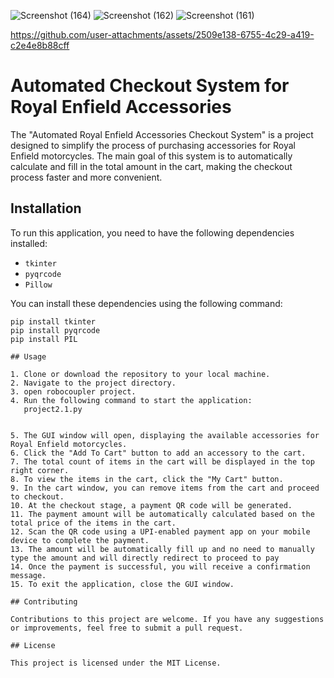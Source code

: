 ![Screenshot (164)](https://github.com/user-attachments/assets/8b98a118-3d8e-4854-8b4b-5ca6f0938a43)
![Screenshot (162)](https://github.com/user-attachments/assets/ac1dc302-f9ac-4781-93ba-4ea21cb55f49)
![Screenshot (161)](https://github.com/user-attachments/assets/9bcddc7b-be0d-436f-a915-d75990b707c8)

https://github.com/user-attachments/assets/2509e138-6755-4c29-a419-c2e4e8b88cff



# Automated Checkout System for Royal Enfield Accessories

The "Automated Royal Enfield Accessories Checkout System" is a project designed to simplify the process of purchasing accessories for Royal Enfield motorcycles. The main goal of this system is to automatically calculate and fill in the total amount in the cart, making the checkout process faster and more convenient.

## Installation

To run this application, you need to have the following dependencies installed:

- `tkinter`
- `pyqrcode`
- `Pillow`

You can install these dependencies using the following command:

```shell
pip install tkinter
pip install pyqrcode
pip install PIL

## Usage

1. Clone or download the repository to your local machine.
2. Navigate to the project directory.
3. open robocoupler project.
4. Run the following command to start the application:
   project2.1.py


5. The GUI window will open, displaying the available accessories for Royal Enfield motorcycles.
6. Click the "Add To Cart" button to add an accessory to the cart.
7. The total count of items in the cart will be displayed in the top right corner.
8. To view the items in the cart, click the "My Cart" button.
9. In the cart window, you can remove items from the cart and proceed to checkout.
10. At the checkout stage, a payment QR code will be generated.
11. The payment amount will be automatically calculated based on the total price of the items in the cart.
12. Scan the QR code using a UPI-enabled payment app on your mobile device to complete the payment.
13. The amount will be automatically fill up and no need to manually type the amount and will directly redirect to proceed to pay
14. Once the payment is successful, you will receive a confirmation message.
15. To exit the application, close the GUI window.

## Contributing

Contributions to this project are welcome. If you have any suggestions or improvements, feel free to submit a pull request.

## License

This project is licensed under the MIT License. 
